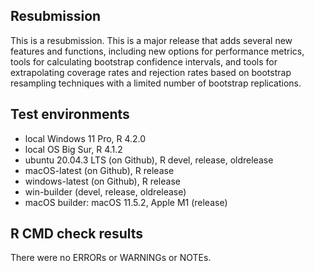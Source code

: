 ## Resubmission

This is a resubmission. This is a major release that adds several new features and functions, including new options for performance metrics, tools for calculating bootstrap confidence intervals, and tools for extrapolating coverage rates and rejection rates based on bootstrap resampling techniques with a limited number of bootstrap replications.

## Test environments

* local Windows 11 Pro, R 4.2.0
* local OS Big Sur, R 4.1.2
* ubuntu 20.04.3 LTS (on Github), R devel, release, oldrelease
* macOS-latest (on Github), R release
* windows-latest (on Github), R release
* win-builder (devel, release, oldrelease)
* macOS builder:  macOS 11.5.2, Apple M1 (release)

## R CMD check results

There were no ERRORs or WARNINGs or NOTEs.

